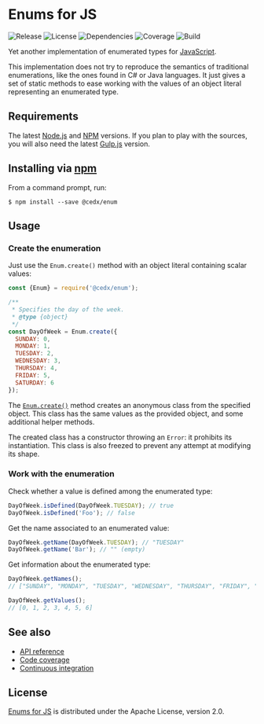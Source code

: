 # Enums for JS
![Release](https://img.shields.io/npm/v/@cedx/enum.svg) ![License](https://img.shields.io/badge/license-Apache--2.0-blue.svg) ![Dependencies](https://img.shields.io/david/cedx/enum.js.svg) ![Coverage](https://img.shields.io/coveralls/cedx/enum.js.svg) ![Build](https://img.shields.io/travis/cedx/enum.js.svg)

Yet another implementation of enumerated types for [JavaScript](https://developer.mozilla.org/en-US/docs/Web/JavaScript).

This implementation does not try to reproduce the semantics of traditional enumerations, like the ones found in C# or Java languages. It just gives a set of static methods to ease working with the values of an object literal representing an enumerated type.

## Requirements
The latest [Node.js](https://nodejs.org) and [NPM](https://www.npmjs.com) versions.
If you plan to play with the sources, you will also need the latest [Gulp.js](http://gulpjs.com/) version.

## Installing via [npm](https://www.npmjs.com)
From a command prompt, run:

```shell
$ npm install --save @cedx/enum
```

## Usage

### Create the enumeration
Just use the `Enum.create()` method with an object literal containing scalar values:

```javascript
const {Enum} = require('@cedx/enum');

/**
 * Specifies the day of the week.
 * @type {object}
 */
const DayOfWeek = Enum.create({
  SUNDAY: 0,
  MONDAY: 1,
  TUESDAY: 2,
  WEDNESDAY: 3,
  THURSDAY: 4,
  FRIDAY: 5,
  SATURDAY: 6
});
```

The [`Enum.create()`](https://github.com/cedx/enum.js/blob/master/src/Enum.js) method creates an anonymous class from the specified object. This class has the same values as the provided object, and some additional helper methods.

The created class has a constructor throwing an `Error`: it prohibits its instantiation. This class is also freezed to prevent any attempt at modifying its shape.

### Work with the enumeration
Check whether a value is defined among the enumerated type:

```javascript
DayOfWeek.isDefined(DayOfWeek.TUESDAY); // true
DayOfWeek.isDefined('Foo'); // false
```

Get the name associated to an enumerated value:

```javascript
DayOfWeek.getName(DayOfWeek.TUESDAY); // "TUESDAY"
DayOfWeek.getName('Bar'); // "" (empty)
```

Get information about the enumerated type:

```javascript
DayOfWeek.getNames();
// ["SUNDAY", "MONDAY", "TUESDAY", "WEDNESDAY", "THURSDAY", "FRIDAY", "SATURDAY"]

DayOfWeek.getValues();
// [0, 1, 2, 3, 4, 5, 6]
```

## See also
- [API reference](https://cedx.github.io/enum.js)
- [Code coverage](https://coveralls.io/github/cedx/enum.js)
- [Continuous integration](https://travis-ci.org/cedx/enum.js)

## License
[Enums for JS](https://github.com/cedx/enum.js) is distributed under the Apache License, version 2.0.
